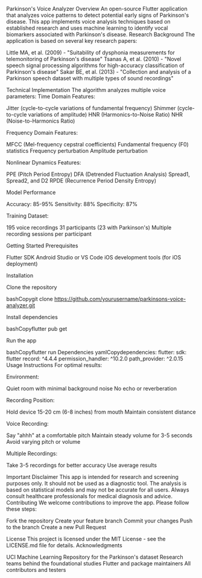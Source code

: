 Parkinson's Voice Analyzer
Overview
An open-source Flutter application that analyzes voice patterns to detect potential early signs of Parkinson's disease. This app implements voice analysis techniques based on established research and uses machine learning to identify vocal biomarkers associated with Parkinson's disease.
Research Background
The application is based on several key research papers:

Little MA, et al. (2009) - "Suitability of dysphonia measurements for telemonitoring of Parkinson's disease"
Tsanas A, et al. (2010) - "Novel speech signal processing algorithms for high-accuracy classification of Parkinson's disease"
Sakar BE, et al. (2013) - "Collection and analysis of a Parkinson speech dataset with multiple types of sound recordings"

Technical Implementation
The algorithm analyzes multiple voice parameters:
Time Domain Features:

Jitter (cycle-to-cycle variations of fundamental frequency)
Shimmer (cycle-to-cycle variations of amplitude)
HNR (Harmonics-to-Noise Ratio)
NHR (Noise-to-Harmonics Ratio)

Frequency Domain Features:

MFCC (Mel-frequency cepstral coefficients)
Fundamental frequency (F0) statistics
Frequency perturbation
Amplitude perturbation

Nonlinear Dynamics Features:

PPE (Pitch Period Entropy)
DFA (Detrended Fluctuation Analysis)
Spread1, Spread2, and D2
RPDE (Recurrence Period Density Entropy)

Model Performance

Accuracy: 85-95%
Sensitivity: 88%
Specificity: 87%

Training Dataset:

195 voice recordings
31 participants (23 with Parkinson's)
Multiple recording sessions per participant

Getting Started
Prerequisites

Flutter SDK
Android Studio or VS Code
iOS development tools (for iOS deployment)

Installation

Clone the repository

bashCopygit clone https://github.com/yourusername/parkinsons-voice-analyzer.git

Install dependencies

bashCopyflutter pub get

Run the app

bashCopyflutter run
Dependencies
yamlCopydependencies:
  flutter:
    sdk: flutter
  record: ^4.4.4
  permission_handler: ^10.2.0
  path_provider: ^2.0.15
Usage Instructions
For optimal results:

Environment:

Quiet room with minimal background noise
No echo or reverberation


Recording Position:

Hold device 15-20 cm (6-8 inches) from mouth
Maintain consistent distance


Voice Recording:

Say "ahhh" at a comfortable pitch
Maintain steady volume for 3-5 seconds
Avoid varying pitch or volume


Multiple Recordings:

Take 3-5 recordings for better accuracy
Use average results



Important Disclaimer
This app is intended for research and screening purposes only. It should not be used as a diagnostic tool. The analysis is based on statistical models and may not be accurate for all users. Always consult healthcare professionals for medical diagnosis and advice.
Contributing
We welcome contributions to improve the app. Please follow these steps:

Fork the repository
Create your feature branch
Commit your changes
Push to the branch
Create a new Pull Request

License
This project is licensed under the MIT License - see the LICENSE.md file for details.
Acknowledgments

UCI Machine Learning Repository for the Parkinson's dataset
Research teams behind the foundational studies
Flutter and package maintainers
All contributors and testers
